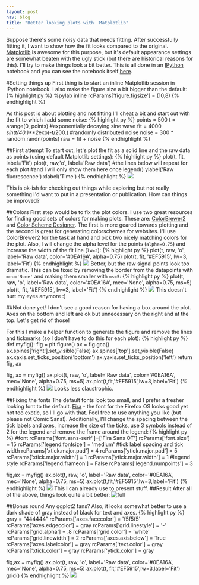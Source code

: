 ```yaml
---
layout: post
nav: blog
title: "Better looking plots with  Matplotlib"
---
```

Suppose there's some noisy data that needs fitting. After successfully fitting it, I want to show how the fit looks compared to the original. [Matplotlib][1] is awesome for this purpose, but it's default appearance settings are somewhat beaten with the ugly stick (but there are historical reasons for this). I'll try to make things look a bit better. This is all done in an [IPython][2] notebook and you can see the notebook itself [here][3]. 

#Setting things up
First thing is to start an inline Matplotlib session in IPython notebook. I also make the figure size a bit bigger than the default:
{% highlight py %}
%pylab inline
rcParams['figure.figsize'] = (10,8)
{% endhighlight %}

As this post is about plotting and not fitting I'll cheat a bit and start out with the fit to which I add some noise:
{% highlight py %}
points = 500
t = arange(0, points)
#exponentially decaying sine wave
fit = 4000 *sin(t/40.)**2*exp(-t/200.)
#randomly distributed noise
noise = 300 * random.randn(points)
raw = fit + noise
{% endhighlight %}

##First attempt
To start out, let's plot the fit as a solid line and the raw data as points (using default Matplotlib settings):
{% highlight py %}
plot(t, fit, label='Fit')
plot(t, raw,'o', label='Raw data')
#the lines below will repeat for each plot
#and I will only show them here once
legend()
ylabel('Raw fluorescence')
xlabel('Time')
{% endhighlight %}
![](/img/matplotlib/img0.png)

This is ok-ish for checking out things while exploring but not really something I'd want to put in a presentation or publication. How can things be improved?

##Colors
First step would be to fix the plot colors. I use two great resources for finding good sets of colors for making plots. These are: [ColorBrewer2][4] and [Color Scheme Designer][5]. The first is more geared towards plotting and the second is great for generating colorschemes for websites. I'll use ColorBrewer2 for the task at hand and pick two nicely matching colors for the plot. Also, I will change the alpha level for the points (`alpha=0.75`) and increase the width of the fit line (`lw=3`):
{% highlight py %}
plot(t, raw, 'o', label='Raw data', color='#0EA16A', alpha=0.75)
plot(t, fit, '#EF5915', lw=3, label='Fit')
{% endhighlight %}
![](/img/matplotlib/img1.png)
Better, but the raw signal points look too dramatic. This can be fixed by removing the border from the datapoints with `mec='None'` and making them smaller with `ms=5`:
{% highlight py %}
plot(t, raw, 'o', label='Raw data', color='#0EA16A', mec='None', alpha=0.75,  ms=5)
plot(t, fit, '#EF5915', lw=3, label='Fit')
{% endhighlight %}
![](/img/matplotlib/img2.png)
This doesn't hurt my eyes anymore :)

##Not done yet!
I don't see a good reason for having a box around the plot. Axes on the bottom and left are ok but unnecessary on the right and at the top. Let's get rid of those!

For this I make a helper function to generate the figure and remove the lines and tickmarks (so I don't have to do this for each plot):
{% highlight py %}
def myfig():
    fig = plt.figure()
    ax = fig.gca()
    ax.spines['right'].set_visible(False)
    ax.spines['top'].set_visible(False)
    ax.xaxis.set_ticks_position('bottom')
    ax.yaxis.set_ticks_position('left')
    return fig, ax

fig, ax = myfig()
ax.plot(t, raw, 'o', label='Raw data', color='#0EA16A', mec='None', alpha=0.75,  ms=5)
ax.plot(t,fit,'#EF5915',lw=3,label='Fit')
{% endhighlight %}
![](/img/matplotlib/img3.png)
Looks less claustrophic.

##Fixing the fonts
The default fonts look too small, and I prefer a fresher looking font to the default. [Fira][6] - the font for the Firefox OS looks good yet not too exotic, so I'll go with that. Feel free to use anything you like (but please not Comic Sans!). Additionally, I'll change the spacing between the tick labels and axes, increase the size of the ticks, use 3 symbols instead of 2 for the legend and remove the frame around the legend:
{% highlight py %}
#font
rcParams['font.sans-serif']=['Fira Sans OT']
rcParams['font.size'] = 15
rcParams['legend.fontsize'] = 'medium'
#tick label spacing and tick width
rcParams['xtick.major.pad'] = 4
rcParams['ytick.major.pad'] = 5
rcParams['xtick.major.width'] = 1
rcParams['ytick.major.width'] = 1
#legend style
rcParams['legend.frameon'] = False
rcParams['legend.numpoints'] = 3

fig,ax = myfig()
ax.plot(t, raw, 'o', label='Raw data', color='#0EA16A', mec='None', alpha=0.75,  ms=5)
ax.plot(t,fit,'#EF5915',lw=3,label='Fit')
{% endhighlight %}
![](/img/matplotlib/img4.png)
This I can already use to present stuff.
##Result
After all of the above, things look quite a bit better:
![full](/img/matplotlib/imc.png)

##Bonus round
Any ggplot2 fans? Also, it looks somewhat better to use a dark shade of gray instead of black for text and axes. 
{% highlight py %}
gray = "444444"
rcParams['axes.facecolor'] = 'f5f5f5'
rcParams['axes.edgecolor'] = gray
rcParams['grid.linestyle'] = '-'
rcParams['grid.alpha'] = .8
rcParams['grid.color'] = 'white'
rcParams['grid.linewidth'] = 2
rcParams['axes.axisbelow'] = True
rcParams['axes.labelcolor'] = gray
rcParams['text.color'] = gray
rcParams['xtick.color'] = gray
rcParams['ytick.color'] = gray

fig,ax = myfig()
ax.plot(t, raw, 'o', label='Raw data', color='#0EA16A', mec='None', alpha=0.75,  ms=5)
ax.plot(t, fit,'#EF5915',lw=3,label='Fit')
grid()
{% endhighlight %}
![](/img/matplotlib/img5.png)

[1]:http://matplotlib.org/
[2]:http://ipython.org/
[3]:http://nbviewer.ipython.org/urls/raw.githubusercontent.com/ardoi/gh_blog/master/img/matplotlib/nicer_mpl.ipynb
[4]:http://colorbrewer2.org
[5]:http://colorschemedesigner.com
[6]:http://www.mozilla.org/en-US/styleguide/products/firefox-os/typeface/
